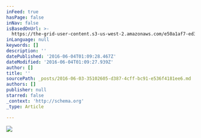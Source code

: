 ```yaml
---
inFeed: true
hasPage: false
inNav: false
isBasedOnUrl: >-
  https://the-grid-user-content.s3-us-west-2.amazonaws.com/e50a1af7-ed35-491b-b987-76f643a190b8.jpg
inLanguage: null
keywords: []
description: ''
datePublished: '2016-06-04T01:09:28.467Z'
dateModified: '2016-06-04T01:09:27.939Z'
author: []
title: ''
sourcePath: _posts/2016-06-03-35102605-d387-4cff-bc91-e536f4181ee6.md
authors: []
publisher: null
starred: false
_context: 'http://schema.org'
_type: Article

---
```

![](https://the-grid-user-content.s3-us-west-2.amazonaws.com/e50a1af7-ed35-491b-b987-76f643a190b8.jpg)